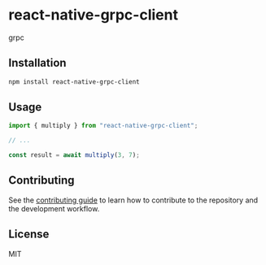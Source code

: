 # react-native-grpc-client

grpc

## Installation

```sh
npm install react-native-grpc-client
```

## Usage

```js
import { multiply } from "react-native-grpc-client";

// ...

const result = await multiply(3, 7);
```

## Contributing

See the [contributing guide](CONTRIBUTING.md) to learn how to contribute to the repository and the development workflow.

## License

MIT
